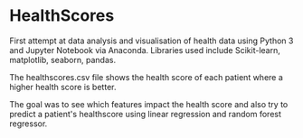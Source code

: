 # HealthScores
First attempt at data analysis and visualisation of health data using Python 3 and Jupyter Notebook via Anaconda. Libraries used include Scikit-learn, matplotlib, seaborn, pandas.

The healthscores.csv file shows the health score of each patient where a higher health score is better.

The goal was to see which features impact the health score and also try to predict a patient's healthscore using linear regression and random forest regressor. 
